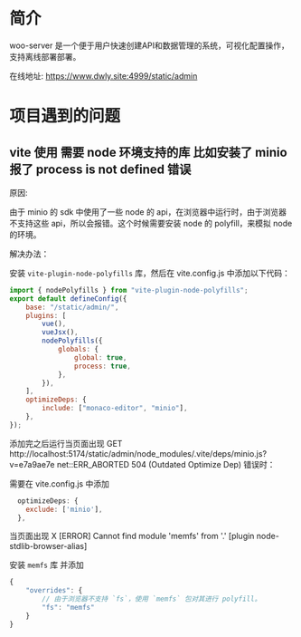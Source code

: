 # 简介

woo-server 是一个便于用户快速创建API和数据管理的系统，可视化配置操作，支持离线部署部署。

在线地址: https://www.dwly.site:4999/static/admin

# 项目遇到的问题

## vite 使用 需要 node 环境支持的库 比如安装了 minio 报了 process is not defined 错误

原因:

由于 minio 的 sdk 中使用了一些 node 的 api，在浏览器中运行时，由于浏览器不支持这些 api，所以会报错。这个时候需要安装 node 的 polyfill，来模拟 node 的环境。

解决办法：

安装 `vite-plugin-node-polyfills` 库，然后在 vite.config.js 中添加以下代码：

```js
import { nodePolyfills } from "vite-plugin-node-polyfills";
export default defineConfig({
    base: "/static/admin/",
    plugins: [
        vue(),
        vueJsx(),
        nodePolyfills({
            globals: {
                global: true,
                process: true,
            },
        }),
    ],
    optimizeDeps: {
        include: ["monaco-editor", "minio"],
    },
});
```

添加完之后运行当页面出现 GET http://localhost:5174/static/admin/node_modules/.vite/deps/minio.js?v=e7a9ae7e net::ERR_ABORTED 504 (Outdated Optimize Dep) 错误时：

需要在 vite.config.js 中添加

```js
  optimizeDeps: {
    exclude: ['minio'],
  },
```

当页面出现 X [ERROR] Cannot find module 'memfs' from '.' [plugin node-stdlib-browser-alias]

安装 `memfs` 库 并添加

```js
{
    "overrides": {
        // 由于浏览器不支持 `fs`，使用 `memfs` 包对其进行 polyfill。
        "fs": "memfs"
    }
}
```
